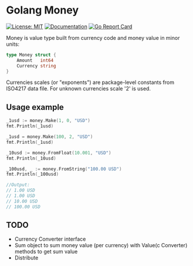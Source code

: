 # Golang Money

[![License: MIT](https://img.shields.io/badge/License-MIT-yellow.svg)](https://opensource.org/licenses/MIT)
[![Documentation](https://godoc.org/github.com/gruzovator/money?status.svg)](https://godoc.org/github.com/gruzovator/money)
[![Go Report Card](https://goreportcard.com/badge/github.com/gruzovator/money)](https://goreportcard.com/report/github.com/gruzovator/money)


Money is value type built from currency code and money value in minor units:

```go
type Money struct {
	Amount   int64
	Currency string
}
```

Currencies scales (or "exponents") are package-level constants from ISO4217 data file.
For unknown currencies scale '2' is used. 

## Usage example

```go
_1usd := money.Make(1, 0, "USD")
fmt.Println(_1usd)

_1usd = money.Make(100, 2, "USD")
fmt.Println(_1usd)

_10usd := money.FromFloat(10.001, "USD")
fmt.Println(_10usd)

_100usd, _ := money.FromString("100.00 USD")
fmt.Println(_100usd)

//Output:
// 1.00 USD
// 1.00 USD
// 10.00 USD
// 100.00 USD
```     

## TODO

* Currency Converter interface
* Sum object to sum money value (per currency) with Value(c Converter) methods to get sum value
* Distribute